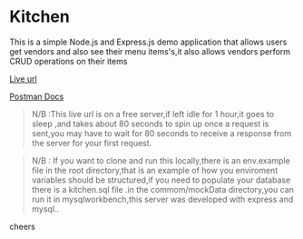 # Kitchen

This is a simple Node.js and Express.js demo application that allows users get vendors and also see their menu items's,it also allows vendors perform CRUD operations on their items

[Live url](https://kitchen-izc9.onrender.com/ "live url")

[Postman Docs](https://documenter.getpostman.com/view/20589483/2sA3drJEve "post man")

> N/B :This live url is on a free server,if left idle for 1 hour,it goes to sleep ,and takes about 80 seconds to spin up once a request is sent,you may have to wait for 80 seconds to receive a response from the server for your first request.

> N/B : If you want to clone and run this locally,there is an env.example file in the root directory,that is an example of how you enviroment variables should be structured,if you need to populate your database there is a kitchen.sql file .in the commom/mockData directory,you can run it in mysqlworkbench,this server was developed with express and mysql..

cheers
